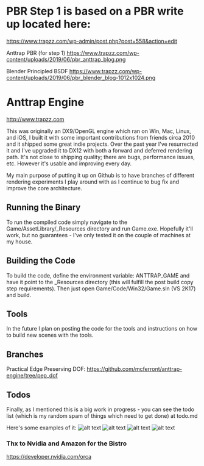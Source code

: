 # PBR Step 1 is based on a PBR write up located here:
https://www.trapzz.com/wp-admin/post.php?post=558&action=edit

Anttrap PBR (for step 1)
https://www.trapzz.com/wp-content/uploads/2019/06/pbr_anttrap_blog.png

Blender Principled BSDF
https://www.trapzz.com/wp-content/uploads/2019/06/pbr_blender_blog-1012x1024.png


# Anttrap Engine
http://www.trapzz.com

This was originally an DX9/OpenGL engine which ran on Win, Mac, Linux, and iOS, I built it with some important contributions from friends circa 2010 and it shipped some great indie projects.  Over the past year I've resurrected it and I've upgraded it to DX12 with both a forward and deferred rendering path.  It's not close to shipping quality; there are bugs, performance issues, etc.  However it's usable and improving every day.

My main purpose of putting it up on Github is to have branches of different rendering experiments I play around with as I continue to bug fix and improve the core architecture.

## Running the Binary
To run the compiled code simply navigate to the Game/AssetLibrary/_Resources directory and run Game.exe.  Hopefully it'll work, but no guarantees - I've only tested it on the couple of machines at my house.  

## Building the Code
To build the code, define the environment variable: ANTTRAP_GAME and have it point to the _Resources directory (this will fulfill the post build copy step requirements).  Then just open Game/Code/Win32/Game.sln (VS 2K17) and build.  

## Tools
In the future I plan on posting the code for the tools and instructions on how to build new scenes with the tools.

## Branches
Practical Edge Preserving DOF: https://github.com/mcferront/anttrap-engine/tree/pep_dof

## Todos
Finally, as I mentioned this is a big work in progress - you can see the todo list (which is my random spam of things which need to get done) at todo.md

Here's some examples of it:
![alt text](http://www.trapzz.com/wp-content/uploads/2018/09/bokeh_20.png) 
![alt text](http://www.trapzz.com/wp-content/uploads/2018/09/plant_3.png)
![alt text](http://www.trapzz.com/wp-content/uploads/2019/01/mw.png)
![alt text](http://www.trapzz.com/wp-content/uploads/2019/01/se.png)

### Thx to Nvidia and Amazon for the Bistro
https://developer.nvidia.com/orca
